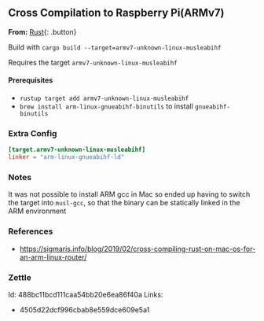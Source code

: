 ## Cross Compilation to Raspberry Pi(ARMv7)

**From:** [Rust](../../index.md#rust){: .button}

Build with `cargo build --target=armv7-unknown-linux-musleabihf`

Requires the target `armv7-unknown-linux-musleabihf`

#### Prerequisites

- `rustup target add armv7-unknown-linux-musleabihf`
- `brew install arm-linux-gnueabihf-binutils` to install `gnueabihf-binutils`

### Extra Config

```toml
[target.armv7-unknown-linux-musleabihf]
linker = "arm-linux-gnueabihf-ld"
```

### Notes

It was not possible to install ARM gcc in Mac so ended up having to switch the 
target into `musl-gcc`, so that the binary can be statically linked in the ARM
environment

### References

- https://sigmaris.info/blog/2019/02/cross-compiling-rust-on-mac-os-for-an-arm-linux-router/

### Zettle

Id: 488bc11bcd111caa54bb20e6ea86f40a
Links:
- 4505d22dcf996cbab8e559dce609e5a1
